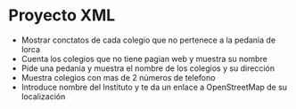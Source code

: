 # Proyecto XML
- Mostrar conctatos de cada colegio que no pertenece a la pedania de lorca
- Cuenta los colegios que no tiene pagian web y muestra su nombre
- Pide una pedania y muestra el nombre de los colegios y su dirección
- Muestra colegios con mas de 2 números de telefono
- Introduce nombre del Instituto y te da un enlace a OpenStreetMap de su localización

